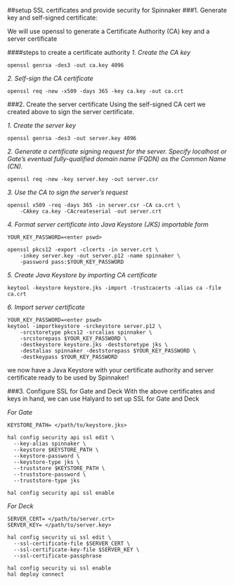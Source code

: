##setup SSL certificates and provide security for Spinnaker
###1. Generate key and self-signed certificate:

We will use openssl to generate a Certificate Authority (CA) key and a server certificate

####steps to create a certificate authority
*1. Create the CA key*
```
openssl genrsa -des3 -out ca.key 4096
```

*2. Self-sign the CA certificate*
```
openssl req -new -x509 -days 365 -key ca.key -out ca.crt
```

###2. Create the server certificate
Using the self-signed CA cert we created above to sign the server certificate.

*1. Create the server key*
```
openssl genrsa -des3 -out server.key 4096
```

*2. Generate a certificate signing request for the server. Specify localhost or Gate’s eventual fully-qualified domain name (FQDN) as the Common Name (CN).*

```
openssl req -new -key server.key -out server.csr
```

*3. Use the CA to sign the server’s request*
```
openssl x509 -req -days 365 -in server.csr -CA ca.crt \
	-CAkey ca.key -CAcreateserial -out server.crt
```

*4. Format server certificate into Java Keystore (JKS) importable form*

```
YOUR_KEY_PASSWORD=<enter pswd>

openssl pkcs12 -export -clcerts -in server.crt \
	-inkey server.key -out server.p12 -name spinnaker \
	-password pass:$YOUR_KEY_PASSWORD
```

*5. Create Java Keystore by importing CA certificate*

```
keytool -keystore keystore.jks -import -trustcacerts -alias ca -file ca.crt
```

*6. Import server certificate*
```
YOUR_KEY_PASSWORD=<enter pswd>
keytool -importkeystore -srckeystore server.p12 \
	-srcstoretype pkcs12 -srcalias spinnaker \
	-srcstorepass $YOUR_KEY_PASSWORD \
	-destkeystore keystore.jks -deststoretype jks \
	-destalias spinnaker -deststorepass $YOUR_KEY_PASSWORD \
	-destkeypass $YOUR_KEY_PASSWORD
```

we now have a Java Keystore with your certificate authority and server certificate ready to be used by Spinnaker!

###3. Configure SSL for Gate and Deck
With the above certificates and keys in hand, we can use Halyard to set up SSL for Gate and Deck

*For Gate*

```
KEYSTORE_PATH= </path/to/keystore.jks>

hal config security api ssl edit \
  --key-alias spinnaker \
  --keystore $KEYSTORE_PATH \
  --keystore-password \
  --keystore-type jks \
  --truststore $KEYSTORE_PATH \
  --truststore-password \
  --truststore-type jks

hal config security api ssl enable
```

*For Deck*


```
SERVER_CERT= </path/to/server.crt>
SERVER_KEY= </path/to/server.key>

hal config security ui ssl edit \
  --ssl-certificate-file $SERVER_CERT \
  --ssl-certificate-key-file $SERVER_KEY \
  --ssl-certificate-passphrase

hal config security ui ssl enable
hal deploy connect
```
